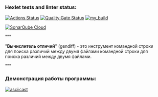 ### Hexlet tests and linter status:
[![Actions Status](https://github.com/A-leks-andr/python-project-50/actions/workflows/hexlet-check.yml/badge.svg)](https://github.com/A-leks-andr/python-project-50/actions)
[![Quality Gate Status](https://sonarcloud.io/api/project_badges/measure?project=A-leks-andr_python-project-50&metric=alert_status)](https://sonarcloud.io/summary/new_code?id=A-leks-andr_python-project-50)
[![my_build](https://github.com/A-leks-andr/python-project-50/actions/workflows/my_build.yml/badge.svg)](https://github.com/A-leks-andr/python-project-50/actions/workflows/my_build.yml)

[![SonarQube Cloud](https://sonarcloud.io/images/project_badges/sonarcloud-light.svg)](https://sonarcloud.io/summary/new_code?id=A-leks-andr_python-project-50)

"""

"__Вычислитель отличий__" (gendiff) - это инструмент командной строки для поиска различий между двумя файлами командной строки для поиска различий между двумя файлами.

"""
### Демонстрация работы программы:
[![asciicast](https://asciinema.org/a/722649.svg)](https://asciinema.org/a/722649)